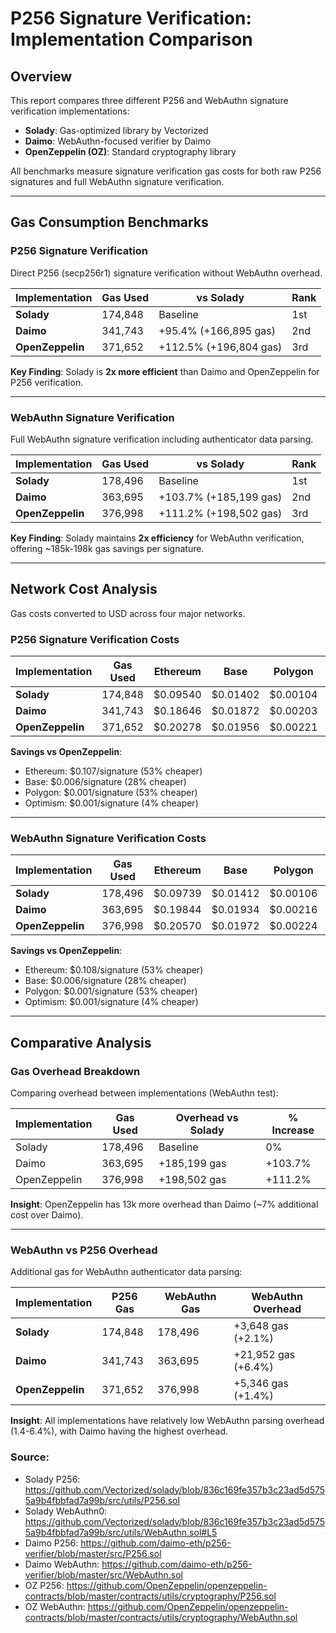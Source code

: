 # P256 Signature Verification: Implementation Comparison

## Overview

This report compares three different P256 and WebAuthn signature verification implementations:
- **Solady**: Gas-optimized library by Vectorized
- **Daimo**: WebAuthn-focused verifier by Daimo
- **OpenZeppelin (OZ)**: Standard cryptography library

All benchmarks measure signature verification gas costs for both raw P256 signatures and full WebAuthn signature verification.

---

## Gas Consumption Benchmarks

### P256 Signature Verification

Direct P256 (secp256r1) signature verification without WebAuthn overhead.

| Implementation | Gas Used | vs Solady | Rank |
|----------------|----------|-----------|------|
| **Solady** | 174,848 | Baseline | 1st |
| **Daimo** | 341,743 | +95.4% (+166,895 gas) | 2nd |
| **OpenZeppelin** | 371,652 | +112.5% (+196,804 gas) | 3rd |

**Key Finding**: Solady is **2x more efficient** than Daimo and OpenZeppelin for P256 verification.

---

### WebAuthn Signature Verification

Full WebAuthn signature verification including authenticator data parsing.

| Implementation | Gas Used | vs Solady | Rank |
|----------------|----------|-----------|------|
| **Solady** | 178,496 | Baseline | 1st |
| **Daimo** | 363,695 | +103.7% (+185,199 gas) | 2nd |
| **OpenZeppelin** | 376,998 | +111.2% (+198,502 gas) | 3rd |

**Key Finding**: Solady maintains **2x efficiency** for WebAuthn verification, offering ~185k-198k gas savings per signature.

---

## Network Cost Analysis

Gas costs converted to USD across four major networks.

### P256 Signature Verification Costs

| Implementation | Gas Used | Ethereum | Base | Polygon | Optimism |
|----------------|----------|----------|------|---------|----------|
| **Solady** | 174,848 | $0.09540 | $0.01402 | $0.00104 | $0.02026 |
| **Daimo** | 341,743 | $0.18646 | $0.01872 | $0.00203 | $0.02095 |
| **OpenZeppelin** | 371,652 | $0.20278 | $0.01956 | $0.00221 | $0.02108 |

**Savings vs OpenZeppelin**:
- Ethereum: $0.107/signature (53% cheaper)
- Base: $0.006/signature (28% cheaper)
- Polygon: $0.001/signature (53% cheaper)
- Optimism: $0.001/signature (4% cheaper)

---

### WebAuthn Signature Verification Costs

| Implementation | Gas Used | Ethereum | Base | Polygon | Optimism |
|----------------|----------|----------|------|---------|----------|
| **Solady** | 178,496 | $0.09739 | $0.01412 | $0.00106 | $0.02027 |
| **Daimo** | 363,695 | $0.19844 | $0.01934 | $0.00216 | $0.02104 |
| **OpenZeppelin** | 376,998 | $0.20570 | $0.01972 | $0.00224 | $0.02110 |

**Savings vs OpenZeppelin**:
- Ethereum: $0.108/signature (53% cheaper)
- Base: $0.006/signature (28% cheaper)
- Polygon: $0.001/signature (53% cheaper)
- Optimism: $0.001/signature (4% cheaper)

---

## Comparative Analysis

### Gas Overhead Breakdown

Comparing overhead between implementations (WebAuthn test):

| Implementation | Gas Used | Overhead vs Solady | % Increase |
|----------------|----------|--------------------|------------|
| Solady | 178,496 | Baseline | 0% |
| Daimo | 363,695 | +185,199 gas | +103.7% |
| OpenZeppelin | 376,998 | +198,502 gas | +111.2% |

**Insight**: OpenZeppelin has 13k more overhead than Daimo (~7% additional cost over Daimo).

---

### WebAuthn vs P256 Overhead

Additional gas for WebAuthn authenticator data parsing:

| Implementation | P256 Gas | WebAuthn Gas | WebAuthn Overhead |
|----------------|----------|--------------|-------------------|
| **Solady** | 174,848 | 178,496 | +3,648 gas (+2.1%) |
| **Daimo** | 341,743 | 363,695 | +21,952 gas (+6.4%) |
| **OpenZeppelin** | 371,652 | 376,998 | +5,346 gas (+1.4%) |

**Insight**: All implementations have relatively low WebAuthn parsing overhead (1.4-6.4%), with Daimo having the highest overhead.

### Source:

* Solady P256: https://github.com/Vectorized/solady/blob/836c169fe357b3c23ad5d5755a9b4fbbfad7a99b/src/utils/P256.sol
* Solady WebAuthn0: https://github.com/Vectorized/solady/blob/836c169fe357b3c23ad5d5755a9b4fbbfad7a99b/src/utils/WebAuthn.sol#L5
* Daimo P256: https://github.com/daimo-eth/p256-verifier/blob/master/src/P256.sol
* Daimo WebAuthn: https://github.com/daimo-eth/p256-verifier/blob/master/src/WebAuthn.sol
* OZ P256: https://github.com/OpenZeppelin/openzeppelin-contracts/blob/master/contracts/utils/cryptography/P256.sol
* OZ WebAuthn: https://github.com/OpenZeppelin/openzeppelin-contracts/blob/master/contracts/utils/cryptography/WebAuthn.sol